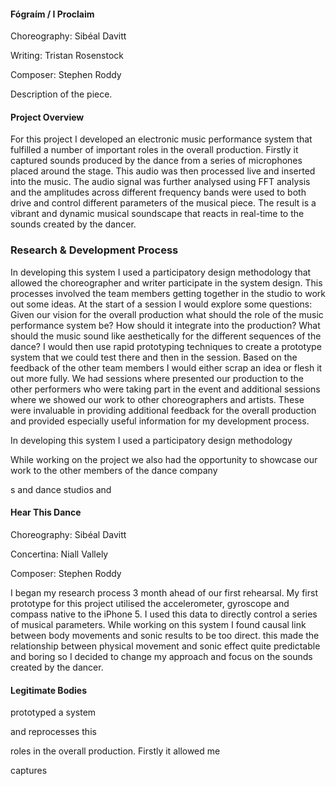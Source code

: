 #### Fógraím / I Proclaim

Choreography: Sibéal Davitt

Writing:  Tristan Rosenstock

Composer: Stephen Roddy

Description of the piece.

#### Project Overview

For this project I developed an electronic music performance system that fulfilled a number of important roles in the overall production. Firstly it captured sounds produced by the dance from a series of microphones placed around the stage. This audio was then processed live and inserted into the music. The audio signal was further analysed using FFT analysis and the amplitudes across different frequency bands were used to both drive and control different parameters of the musical piece. The result is a vibrant and dynamic musical soundscape that reacts in real-time to the sounds created by the dancer.


### Research & Development Process

In developing this system I used a participatory design methodology that allowed the choreographer and writer participate in the system design. This processes involved the team members getting together in the studio to work out some ideas. At the start of a session I would explore some questions: Given our vision for the overall production what should the role of the music performance system be?  How should it integrate into the production? What should the music sound like aesthetically for the different sequences of the dance? I would then use rapid prototyping techniques to create a prototype system that we could test there and then in the session. Based on the feedback of the other team members I would either scrap an idea or flesh it out more fully.
We had sessions where presented our production to the other performers who were taking part in the event and additional sessions where we showed our work to other choreographers and artists. These were invaluable in providing additional feedback for the overall production and provided especially useful information for my development process.






In developing this system I used a participatory design methodology



While working on the project we also had the opportunity to showcase our work to the other members of the dance company  



s and dance studios and





#### Hear This Dance

Choreography: Sibéal Davitt

Concertina: Niall Vallely

Composer: Stephen Roddy



I began my research process 3 month ahead of our first rehearsal.
My first prototype for this project utilised the accelerometer, gyroscope and compass native to the iPhone 5. I used this data to directly control a series of musical parameters. While working on this system I found causal link between body movements and sonic results to be too direct. this made the relationship between physical movement and sonic effect quite predictable and boring so I decided to change my approach and focus on the sounds created by the dancer.



#### Legitimate Bodies



  prototyped a system






 and reprocesses this


 roles in the overall production. Firstly it allowed me


captures
